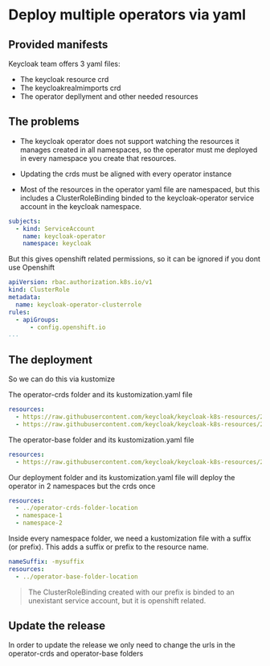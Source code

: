 # Deploy multiple operators via yaml

## Provided manifests

Keycloak team offers 3 yaml files:

- The keycloak resource crd
- The keycloakrealmimports crd
- The operator depllyment and other needed resources

## The problems

- The keycloak operator does not support watching the resources it manages created in all namespaces, so the operator must me deployed in every namespace you create that resources.

- Updating the crds must be aligned with every operator instance

- Most of the resources in the operator yaml file are namespaced, but this includes a ClusterRoleBinding binded to the keycloak-operator service account in the keycloak namespace.

```yaml
subjects:
  - kind: ServiceAccount
    name: keycloak-operator
    namespace: keycloak
```

But this gives openshift related permissions, so it can be ignored if you dont use Openshift

```yaml
apiVersion: rbac.authorization.k8s.io/v1
kind: ClusterRole
metadata:
  name: keycloak-operator-clusterrole
rules:
  - apiGroups:
      - config.openshift.io
...
```

## The deployment

So we can do this via kustomize

The operator-crds folder and its kustomization.yaml file

```yaml
resources:
  - https://raw.githubusercontent.com/keycloak/keycloak-k8s-resources/26.2.5/kubernetes/keycloaks.k8s.keycloak.org-v1.yml
  - https://raw.githubusercontent.com/keycloak/keycloak-k8s-resources/26.2.5/kubernetes/keycloakrealmimports.k8s.keycloak.org-v1.yml
```

The operator-base folder and its kustomization.yaml file

```yaml
resources:
  - https://raw.githubusercontent.com/keycloak/keycloak-k8s-resources/26.2.5/kubernetes/kubernetes.yml
```

Our deployment folder and its kustomization.yaml file will deploy the operator in 2 namespaces but the crds once

```yaml
resources:
  - ../operator-crds-folder-location
  - namespace-1
  - namespace-2
```

Inside every namespace folder, we need a kustomization file with a suffix (or prefix). This adds a suffix or prefix to the resource name.

```yaml
nameSuffix: -mysuffix
resources:
  - ../operator-base-folder-location
```

> The ClusterRoleBinding created with our prefix is binded to an unexistant service account, but it is openshift related.

## Update the release

In order to update the release we only need to change the urls in the operator-crds and operator-base folders
